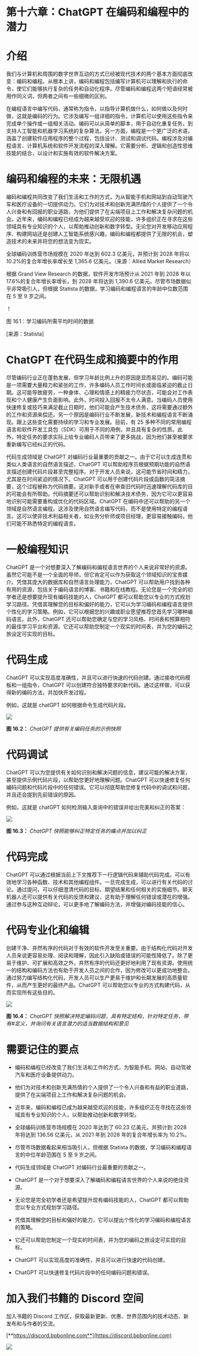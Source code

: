 # 第十六章：ChatGPT 在编码和编程中的潜力

# 介绍

我们与计算机和周围的数字世界互动的方式已经被现代技术的两个基本方面彻底改变：编码和编程。从根本上讲，编码和编程包括编写计算机可以理解和执行的命令，使它们能够执行复杂的任务和自动化程序。尽管编码和编程这两个短语经常被用作同义词，但两者之间有一些细微的区别。

在编程语言中编写代码，通常称为指令，以指导计算机做什么，如何做以及何时做，这就是编码的行为。它涉及编写一组详细的指令，计算机可以使用这些指令来完成单个操作或一组相关活动。编码可以从简单的脚本，用于自动化重复任务，到支持人工智能和机器学习系统的复杂算法。另一方面，编程是一个更广泛的术语，涵盖了创建软件应用程序的整个过程，包括设计、测试和调试代码。编程涉及对编程语言、计算机系统和软件开发流程的深入理解。它需要分析、逻辑和创造性思维技能的结合，以设计和实施有效的软件解决方案。

# 编码和编程的未来：无限机遇

编码和编程共同改变了我们生活和工作的方式，为从智能手机和网站到自动驾驶汽车和医疗设备的一切提供动力。它们为对技术和创新充满热情的个人提供了一个令人兴奋和有回报的职业道路，为他们提供了在尖端项目上工作和解决复杂问题的机会。近年来，编码和编程已经成为越来越受欢迎的技能，许多组织正在寻求在这些领域具有专业知识的个人，以帮助推动创新和数字转型。无论您对开发移动应用程序、构建网站还是创建人工智能系统感兴趣，编码和编程都提供了无限的机会，塑造技术的未来并将您的想法变为现实。

全球编码训练营市场规模在 2020 年达到 602.3 亿美元，并预计到 2028 年将以 10.2%的复合年增长率增长至 1,365.6 亿美元。（来源：Allied Market Research）

根据 Grand View Research 的数据，软件开发市场预计从 2021 年到 2028 年以 17.6%的复合年增长率增长，到 2028 年将达到 1,390.6 亿美元。尽管市场数据似乎非常吸引人，但根据 Statista 的数据，学习编码和编程语言的年龄中位数范围在 5 至 9 岁之间。

！[](img/Figure-16.1.jpg)

图 16.1：学习编码所需平均时间的数据

[来源：Statista]

# ChatGPT 在代码生成和摘要中的作用

尽管编码行业正在蓬勃发展，但学习年龄比例上升的原因是显而易见的。编码可能是一项需要大量精力和紧张的工作，许多编码人员工作时间长或面临紧迫的截止日期。这可能导致疲劳，一种身体、心理和情感上的精疲力尽状态，可能会对工作表现和个人健康产生负面影响。此外，时间投入回报不太令人满意。当编码人员使用快速修复或技巧来满足截止日期时，他们可能会产生技术债务，这将需要通过额外的工作和资源来偿还。另一个原因是编码行业不断发展，新技术和编程语言不断涌现。跟上这些变化需要持续的学习和专业发展。目前，有 25 多种不同的常用编程语言和软件开发工具包（SDK）可用于不同的用例，并且具有复杂的性质。此外，特定任务的要求实际上给专业编码人员带来了更多挑战，因为他们甚至被要求重新编写已经纠正的代码。

代码生成领域是 ChatGPT 对编码行业最重要的贡献之一。由于它可以生成连贯和类似人类语言的自然语言描述，ChatGPT 可以帮助程序员根据预期功能的自然语言描述创建代码片段甚至完整程序。对于开发人员来说，这可能节省时间和精力，尤其是在时间紧迫的情况下。ChatGPT 可以用于创建代码片段或函数的简洁摘要，这个过程被称为代码摘要。这对新手或者在审查旧代码时迅速理解代码库的目的可能会有所帮助。代码摘要还可以帮助识别和解决技术债务，因为它可以更容易地识别可能需要重构或优化的代码区域。ChatGPT 在编码中还可以帮助的另一个领域是自然语言编程。这涉及使用自然语言编写代码，而不是使用特定的编程语言。这可以使非技术利益相关者，如业务分析师或项目经理，更容易接触编码，他们可能不熟悉特定的编程语言。

# 一般编程知识

ChatGPT 是一个对想要深入了解编码和编程语言世界的个人来说非常好的资源。虽然它可能不是一个全面的导师，但它肯定可以作为获取这个领域知识的宝贵媒介。凭借其庞大的数据库和自然语言处理能力，ChatGPT 可以帮助用户找到各种有用的资源，包括关于编码语言的博客、书籍和在线教程。无论您是一个完全的初学者还是想要提升现有编码技能的人，ChatGPT 都可以帮助您以专业的方式规划学习路径。凭借其理解您的目标和偏好的能力，它可以为学习编码和编程语言提供个性化的学习策略。例如，它可以根据您的兴趣或职业愿望推荐您首先学习哪种编码语言。此外，ChatGPT 还可以帮助您确定与您的学习风格、时间表和预算相符的最佳学习平台和资源。它还可以帮助您制定一个现实的时间表，并为您的编码之旅设定可实现的目标。

# 代码生成

ChatGPT 可以实现高度准确性，并且可以进行快速的代码创建。通过接收代码模板和一组指令，ChatGPT 可以创建符合独特要求的新代码。通过这样做，可以获得新的编码方法，并加快开发过程。

例如，这就是 chatGPT 如何根据命令生成代码片段。

![](img/Figure-16.2.jpg)

**图 16.2：** *ChatGPT 提供有关编码任务的示例快照*

# 代码调试

ChatGPT 可以为您提供有关如何识别和解决问题的信息，建议可能的解决方案，甚至提供示例代码片段，以帮助您更好地理解问题。ChatGPT 可以快速修复任何编码问题和代码片段中的任何错误。它可以彻底帮助您修复代码中的调试和问题，并且还会提到先前错误的原因。

例如，这就是 chatGPT 如何检测输入查询中的错误并给出完美和纠正的答案：

![](img/Figure-16.3.jpg)

**图 16.3：** *ChatGPT 快照能够纠正特定任务的痛点并加以纠正*

# 代码完成

ChatGPT 可以通过根据当前上下文推荐下一行逻辑代码来辅助代码完成。可以有效地学习各种函数、技术和其他编程组件。一旦完成生成，可以进行有关代码的讨论。通过提问，可以仔细澄清代码的目标、期望结果和任何相关的实施细节。聊天机器人还可以提供有关代码的反馈和建议，这有助于理解任何错误或潜在的增强。通过参与这种互动辩论，可以更多地了解编码方法，并增强对编码技能的信心。

# 代码专业化和编辑

创建干净、井然有序的代码对于有效的软件开发至关重要。由于结构化代码对开发人员来说更容易处理、阅读和理解，因此引入缺陷或错误的可能性降低了。除了更易于维护、可扩展和高效之外，井然有序的代码还更好地利用了现有资源。使用统一的结构和编码方法也有助于开发人员之间的合作，因为修改可以更成功地整合。通过努力编写结构化代码，开发人员可以生产更易于维护和长期发展的高质量软件，从而产生更好的最终产品。ChatGPT 可以帮助您以专业的方式构建代码，从而实现所有这些目的。

![](img/Figure-16.4.jpg)

**图 16.4：** *ChatGPT 快照解决特定编码问题，具有特定结构，针对特定任务，带有#定义，并询问有关语言潜力的适当数据结构和意见*

# 需要记住的要点

+   编码和编程已经改变了我们生活和工作的方式，为智能手机、网站、自动驾驶汽车和医疗设备提供动力。

+   他们为对技术和创新充满热情的个人提供了一个令人兴奋和有益的职业道路，提供了在尖端项目上工作和解决复杂问题的机会。

+   近年来，编码和编程已成为越来越受欢迎的技能，许多组织正在寻找在这些领域具有专业知识的个人，以帮助推动创新和数字转型。

+   全球编码训练营市场规模在 2020 年达到了 60.23 亿美元，并预计到 2028 年将达到 136.56 亿美元，从 2021 年到 2028 年的复合年增长率为 10.2%。

+   尽管市场数据看起来相当吸引人，但根据 Statista 的数据，学习编码和编程语言的中位年龄范围在 5 至 9 岁之间。

+   代码生成领域是 ChatGPT 对编码行业最重要的贡献之一。

+   ChatGPT 是一个对于想要深入了解编码和编程语言世界的个人来说的绝佳资源。

+   无论您是完全初学者还是希望提升现有编码技能的人，ChatGPT 都可以帮助您以专业方式规划学习路径。

+   凭借其理解您的目标和偏好的能力，它可以提出个性化的学习编码和编程语言的策略。

+   它还可以帮助您制定一个现实的时间表，并为您的编码之旅设定可实现的目标。

+   ChatGPT 可以实现高度的准确性，并且可以进行快速的代码创建。

+   ChatGPT 可以快速修复代码片段中的任何编码问题和错误。

# 加入我们书籍的 Discord 空间

加入书籍的 Discord 工作区，获取最新更新、优惠、世界范围内的技术动态、新发布和与作者的交流。

[**https://discord.bpbonline.com**](https://discord.bpbonline.com)

![](img/dis.jpg)
